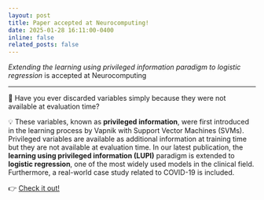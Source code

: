 ```yaml
---
layout: post
title: Paper accepted at Neurocomputing!
date: 2025-01-28 16:11:00-0400
inline: false
related_posts: false
---
```


_Extending the learning using privileged information paradigm to logistic regression_ is accepted at Neurocomputing

---

:thinking: Have you ever discarded variables simply because they were not available at evaluation time?

:bulb: These variables, known as __privileged information__, were first introduced in the learning process by Vapnik with Support Vector Machines (SVMs). Privileged variables are available as additional information at training time but they are not available at evaluation time. In our latest publication, the __learning using privileged information (LUPI)__ paradigm is extended to __logistic regression__, one of the most widely used models in the clinical field. Furthermore, a real-world case study related to COVID-19 is included.

:point_right: [Check it out!](https://www.sciencedirect.com/science/article/abs/pii/S0925231224016400?via%3Dihub)



